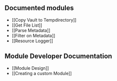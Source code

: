 ## Documented modules
- [[Copy Vault to Tempdirectory]]
- [[Get File List]]
- [[Parse Metadata]]
- [[Filter on Metadata]]
- [[Resource Logger]]

## Module Developer Documentation
- [[Module Design]]
- [[Creating a custom Module]]

